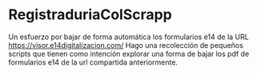 # RegistraduriaColScrapp
Un esfuerzo por bajar de forma automática los formularios e14 de la URL https://visor.e14digitalizacion.com/
Hago una recolección de pequeños scripts que tienen como intención explorar una forma de bajar los pdf de formularios e14 de
la url compartida anteriormente.

